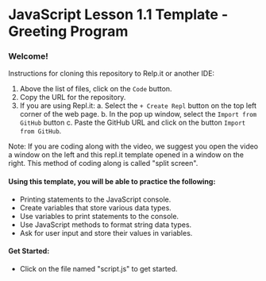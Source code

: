 # JavaScript Lesson 1.1 Template - Greeting Program

### Welcome! 

Instructions for cloning this repository to Relp.it or another IDE:
  1. Above the list of files, click on the `Code` button.
  2. Copy the URL for the repository.
  3. If you are using Repl.it: 
      a. Select the `+ Create Repl` button on the top left corner of the web page. 
      b. In the pop up window, select the `Import from GitHub` button
      c. Paste the GitHub URL and click on the button `Import from GitHub`.


Note: If you are coding along with the video, we suggest you open the video a window on the left and this repl.it template opened in a window on the right. This method of coding along is called "split screen".

#### Using this template, you will be able to practice the following:

- Printing statements to the JavaScript console.
- Create variables that store various data types.
- Use variables to print statements to the console.
- Use JavaScript methods to format string data types.
- Ask for user input and store their values in variables.

#### Get Started:

- Click on the file named "script.js" to get started.
